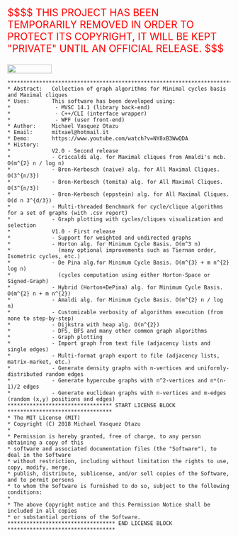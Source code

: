 <p align="left" style="font-size:160%;color:red;">
   $$$$ THIS PROJECT HAS BEEN TEMPORARILY REMOVED IN ORDER TO PROTECT ITS COPYRIGHT,
    IT WILL BE KEPT "PRIVATE" UNTIL AN OFFICIAL RELEASE. $$$
</p>

<p align="left">
<img width="100" height="20" src="https://travis-ci.org/mitxael/graph-suite.svg?branch=master">
</p>

    ***************************************************************************************
    * Abstract:   Collection of graph algorithms for Minimal cycles basis and Maximal cliques
    * Uses:       This software has been developed using:
    *              - MVSC 14.1 (library back-end)
    *              - C++/CLI (interface wrapper)
    *              - WPF (user front-end)
    * Author:     Michael Vasquez Otazu
    * Email:      mitxael@hotmail.it
    * Demo:       https://www.youtube.com/watch?v=NY8xB3WwQDA
    * History:    
    *             V2.0 - Second release
    *             - Criccaldi alg. for Maximal cliques from Amaldi's mcb. O(m^{2} n / log n)
    *             - Bron-Kerbosch (naive) alg. for All Maximal Cliques. O(3^{n/3})
    *             - Bron-Kerbosch (tomita) alg. for All Maximal Cliques.  O(3^{n/3})
    *             - Bron-Kerbosch (eppstein) alg. for All Maximal Cliques. O(d n 3^{d/3})
    *             - Multi-threaded Benchmark for cycle/clique algorithms for a set of graphs (with .csv report)
    *             - Graph plotting with cycles/cliques visualization and selection
    *             V1.0 - First release
    *             - Support for weighted and undirected graphs
    *             - Horton alg. for Minimum Cycle Basis. O(m^3 n)
    *               (many optional improvements such as Tiernan order, Isometric cycles, etc.)
    *             - De Pina alg.for Minimum Cycle Basis. O(m^{3} + m n^{2} log n)
    *               (cycles computation using either Horton-Space or Signed-Graph)
    *             - Hybrid (Horton+DePina) alg. for Minimum Cycle Basis. O(m^{2} n + m n^{2})
    *             - Amaldi alg. for Minimum Cycle Basis. O(m^{2} n / log n)
    *             - Customizable verbosity of algorithms execution (from none to step-by-step)
    *             - Dijkstra with heap alg. O(n^{2})
    *             - DFS, BFS and many other common graph algorithms
    *             - Graph plotting
    *             - Import graph from text file (adjacency lists and single edges)
    *             - Multi-format graph export to file (adjacency lists, matrix-market, etc.)
    *             - Generate density graphs with n-vertices and uniformly-distributed random edges
    *             - Generate hypercube graphs with n^2-vertices and n*(n-1)/2 edges
    *             - Generate euclidean graphs with n-vertices and m-edges (random (x,y) positions and edges)
    ********************************* START LICENSE BLOCK *********************************
    * The MIT License (MIT)
    * Copyright (C) 2018 Michael Vasquez Otazu
    *
    * Permission is hereby granted, free of charge, to any person obtaining a copy of this 
    * software and associated documentation files (the "Software"), to deal in the Software 
    * without restriction, including without limitation the rights to use, copy, modify, merge, 
    * publish, distribute, sublicense, and/or sell copies of the Software, and to permit persons 
    * to whom the Software is furnished to do so, subject to the following conditions:
    * 
    * The above Copyright notice and this Permission Notice shall be included in all copies 
    * or substantial portions of the Software.
    ********************************** END LICENSE BLOCK **********************************
